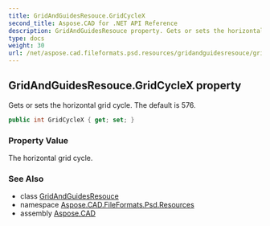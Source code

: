 ```yaml
---
title: GridAndGuidesResouce.GridCycleX
second_title: Aspose.CAD for .NET API Reference
description: GridAndGuidesResouce property. Gets or sets the horizontal grid cycle. The default is 576
type: docs
weight: 30
url: /net/aspose.cad.fileformats.psd.resources/gridandguidesresouce/gridcyclex/
---
```

## GridAndGuidesResouce.GridCycleX property

Gets or sets the horizontal grid cycle. The default is 576.

```csharp
public int GridCycleX { get; set; }
```

### Property Value

The horizontal grid cycle.

### See Also

* class [GridAndGuidesResouce](../)
* namespace [Aspose.CAD.FileFormats.Psd.Resources](../../../aspose.cad.fileformats.psd.resources/)
* assembly [Aspose.CAD](../../../)


